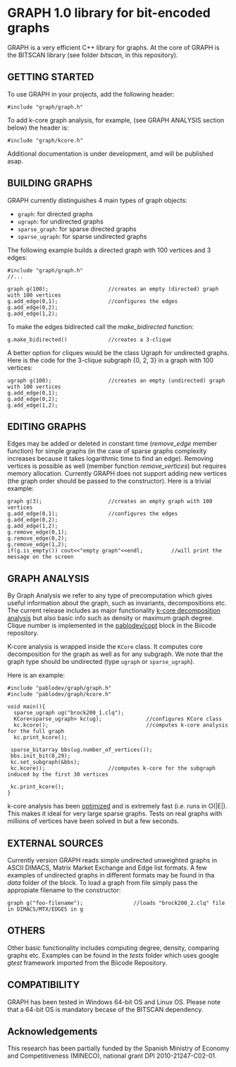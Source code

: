 
GRAPH 1.0 library for bit-encoded graphs
===================

GRAPH is a very efficient C++ library for graphs. At the core of GRAPH is the BITSCAN library (see folder *bitscan*, in this repository). 

GETTING STARTED
-------------------------------

To use GRAPH in your projects, add the following header: 

	#include "graph/graph.h"

To add k-core graph analysis, for example, (see GRAPH ANALYSIS section below) the header is:

	#include "graph/kcore.h"

Additional documentation is under development, amd will be published asap.

BUILDING GRAPHS
-------------------------------
GRAPH currently distinguishes 4 main types of graph objects:

- `graph`: for directed graphs
- `ugraph`: for undirected graphs
- `sparse_graph`: for sparse directed graphs
- `sparse_ugraph`: for sparse undirected graphs


The following example builds a directed graph with 100 vertices and 3 edges:

    #include "graph/graph.h"
    //...
    
    graph g(100);					//creates an empty (directed) graph with 100 vertices
    g.add_edge(0,1);				//configures the edges
	g.add_edge(0,2);
	g.add_edge(1,2);


To make the edges bidirected call the *make\_bidirected* function:
   
    g.make_bidirected()				//creates a 3-clique

A better option for cliques would be the class Ugraph for undirected graphs. Here is the code for the 3-clique subgraph {0, 2, 3} in a graph with 100 vertices:
   
    ugraph g(100);					//creates an empty (undirected) graph with 100 vertices
	g.add_edge(0,1);				
	g.add_edge(0,2);
	g.add_edge(1,2);

EDITING GRAPHS
-------------------------------

Edges may be added or deleted in constant time (*remove\_edge* member function) for simple graphs (in the case of sparse graphs complexity increases because it takes logarithmic time to find an edge). Removing vertices is possible as well (member function *remove\_vertices*) but requires memory allocation. Currently GRAPH does not support adding new vertices (the graph order should be passed to the constructor). Here is a trivial example:
   
    graph g(3);						//creates an empty graph with 100 vertices
	g.add_edge(0,1);				//configures the edges
	g.add_edge(0,2);
	g.add_edge(1,2);
	g.remove_edge(0,1);
	g.remove_edge(0,2);
	g.remove_edge(1,2);
    if(g.is_empty()) cout<<"empty graph"<<endl;			//will print the message on the screen

GRAPH ANALYSIS
-------------------------------
By Graph Analysis we refer to any type of precomputation which gives useful information about the graph, such as invariants, decompositions etc. The current release includes as major functionality [k-core decomposition analysis](http://en.wikipedia.org/wiki/Degeneracy_(graph_theory)) but also basic info such as density or maximum graph degree. Clique number is implemented in the [pablodev/copt](https://www.biicode.com/pablodev/copt "repo for compbinatorial optimization") block in the Biicode repository.

K-core analysis is wrapped inside the `KCore` class.  It computes core decomposition for the graph as well as for any subgraph. We note that the graph type should be undirected (type `ugraph` or `sparse_ugraph`). 

Here is an example:
    
    #include "pablodev/graph/graph.h" 
    #include "pablodev/graph/kcore.h" 
   				
    void main(){
	  sparse_ugraph ug("brock200_1.clq");
	  KCore<sparse_ugraph> kc(ug);				//configures KCore class
      kc.kcore();								//computes k-core analysis for the full graph
	  kc.print_kcore();	

	 sparse_bitarray bbs(ug.number_of_vertices());
	 bbs.init_bit(0,29);
	 kc.set_subgraph(&bbs);
	 kc.kcore();					//computes k-core for the subgraph induced by the first 30 vertices
    
	 kc.print_kcore();							
    }

k-core analysis has been [optimized](https://www.google.com/url?sa=t&rct=j&q=&esrc=s&source=web&cd=2&cad=rja&uact=8&ved=0CCgQFjAB&url=http%3A%2F%2Fvlado.fmf.uni-lj.si%2Fpub%2Fnetworks%2Fdoc%2Fcores%2Fcores.pdf&ei=Pe8FVJfZD6PIyAO0-IKIAQ&usg=AFQjCNFNFQZTbvdmsjXTqTSH1BFYf1ACKg&sig2=_leTrcnaQKbfFHpSwiZuKQ&bvm=bv.74115972,d.bGQ) and is extremely fast (i.e. runs in O(|E|). This makes it ideal for very large sparse graphs. Tests on real graphs with millions of vertices have been solved in but a few seconds.

    
EXTERNAL SOURCES
-------------------------------

Currently version GRAPH reads simple undirected unweighted graphs in ASCII DIMACS, Matrix Market Exchange and Edge list formats. A few examples of undirected graphs in different formats may be found in tha *data* folder of the block. To load a graph from file simply pass the appropiate filename to the constructor:

    
    graph g("foo-filename");				//loads "brock200_2.clq" file in DIMACS/MTX/EDGES in g
    
OTHERS
-------------------------------

Other basic functionality includes computing degree, density, comparing graphs etc. Examples can be found in the *tests* folder which uses google *gtest* framework imported from the Biicode Repository.


COMPATIBILITY
-------------------------------

GRAPH has been tested in Windows 64-bit OS and Linux OS. Please note that a 64-bit OS is mandatory becase of the BITSCAN dependency.

Acknowledgements
-------------------------------

This research has been partially funded by the Spanish Ministry of Economy and Competitiveness (MINECO), national grant DPI 2010-21247-C02-01.

